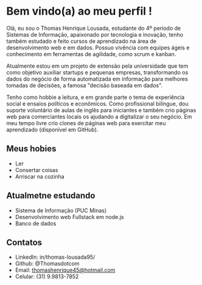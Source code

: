 # Bem vindo(a) ao meu perfil !

Olá, eu sou o Thomas Henrique Lousada, estudante do 4º período de Sistemas de Informação, apaixonado por tecnologia e inovação, tenho também estudado e feito cursos de aprendizado na área de desenvolvimento web e em dados. Possuo vivência com equipes ágeis e conhecimento em ferramentas de agilidade, como scrum e kanban.

Atualmente estou em um projeto de extensão pela universidade que tem como objetivo auxiliar startups e pequenas empresas, transformando os dados do negócio de forma automatizada em informação para melhores tomadas de decisões, a famosa "decisão baseada em dados".

Tenho como hobbie a leitura, e em grande parte o tema de experiência social e ensaios políticos e econômicos. Como profissional bilíngue, dou suporte voluntário de aulas de inglês para iniciantes e também crio páginas web para comerciantes locais os ajudando a digitalizar o seu negócio. Em meu tempo livre crio clones de páginas web para exercitar meu aprendizado (disponível em GitHub).

## Meus hobies

- Ler
- Consertar coisas
- Arriscar na cozinha

## Atualmetne estudando

- Sistema de Informação (PUC Minas)
- Desenvolvimento web Fullstack em node.js
- Banco de dados

## Contatos

- LinkedIn: in/thomas-lousada95/
- Github: @Thomasdotcom
- Email: thomashenrique45@hotmail.com
- Celular: (31) 9.9813-7852

